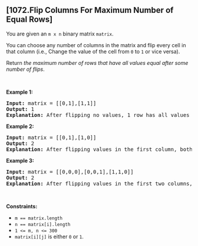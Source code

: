 ## [1072.Flip Columns For Maximum Number of Equal Rows]
<p>You are given an <code>m x n</code> binary matrix <code>matrix</code>.</p>

<p>You can choose any number of columns in the matrix and flip every cell in that column (i.e., Change the value of the cell from <code>0</code> to <code>1</code> or vice versa).</p>

<p>Return <em>the maximum number of rows that have all values equal after some number of flips</em>.</p>

<p>&nbsp;</p>
<p><strong class="example">Example 1:</strong></p>

<pre>
<strong>Input:</strong> matrix = [[0,1],[1,1]]
<strong>Output:</strong> 1
<strong>Explanation:</strong> After flipping no values, 1 row has all values equal.
</pre>

<p><strong class="example">Example 2:</strong></p>

<pre>
<strong>Input:</strong> matrix = [[0,1],[1,0]]
<strong>Output:</strong> 2
<strong>Explanation:</strong> After flipping values in the first column, both rows have equal values.
</pre>

<p><strong class="example">Example 3:</strong></p>

<pre>
<strong>Input:</strong> matrix = [[0,0,0],[0,0,1],[1,1,0]]
<strong>Output:</strong> 2
<strong>Explanation:</strong> After flipping values in the first two columns, the last two rows have equal values.
</pre>

<p>&nbsp;</p>
<p><strong>Constraints:</strong></p>

<ul>
	<li><code>m == matrix.length</code></li>
	<li><code>n == matrix[i].length</code></li>
	<li><code>1 &lt;= m, n &lt;= 300</code></li>
	<li><code>matrix[i][j]</code> is either&nbsp;<code>0</code> or <code>1</code>.</li>
</ul>
